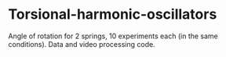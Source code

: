 # Torsional-harmonic-oscillators
Angle of rotation for 2 springs, 10 experiments each (in the same conditions). Data and video processing code.
